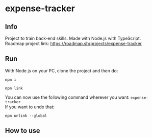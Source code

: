 # expense-tracker

## Info
Project to train back-end skills. Made with Node.js with TypeScript.  
Roadmap project link: https://roadmap.sh/projects/expense-tracker

## Run
With Node.js on your PC, clone the project and then do:
```
npm i
```

```
npm link
```
You can now use the following command wherever you want: `expense-tracker`  
If you want to undo that:
```
npm unlink --global
```
## How to use
